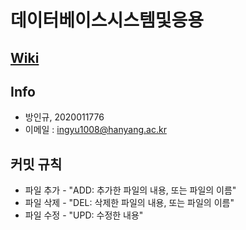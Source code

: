 # 데이터베이스시스템및응용
[Wiki](https://github.com/ingyu1008/ITE2038/wiki)
---
## Info  
- 방인규, 2020011776  
- 이메일 : ingyu1008@hanyang.ac.kr  

## 커밋 규칙  
- 파일 추가 - "ADD: 추가한 파일의 내용, 또는 파일의 이름"  
- 파일 삭제 - "DEL: 삭제한 파일의 내용, 또는 파일의 이름"  
- 파일 수정 - "UPD: 수정한 내용"  
